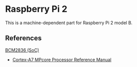 Raspberry Pi 2
===============

This is a machine-dependent part for Raspberry Pi 2 model B.

References
----------
[BCM2836 (SoC)](https://www.raspberrypi.org/documentation/hardware/raspberrypi/bcm2836/QA7_rev3.4.pdf)
- [Cortex-A7 MPcore Processor Reference Manual](http://infocenter.arm.com/help/index.jsp?topic=/com.arm.doc.ddi0464f/index.html)


